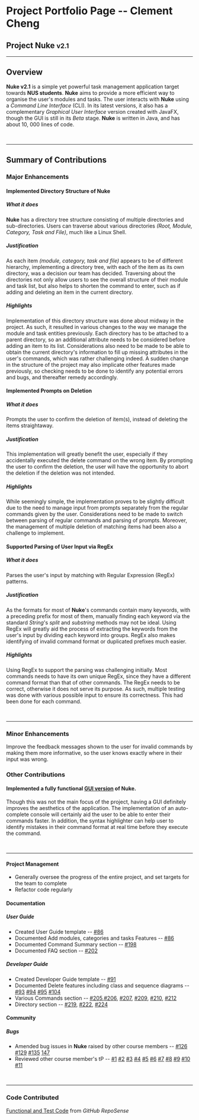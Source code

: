 

# **Project Portfolio Page -- Clement Cheng**
## **Project Nuke** <small><b>v2.1</b></small>

<hr>

## **Overview**
**Nuke v2.1** is a simple yet powerful task management application target towards **NUS students**.  **Nuke** aims to provide a more efficient way to organise the user's modules and tasks. The user interacts with **Nuke** using a _Command Line Interface_ (CLI). In its latest versions, it also has a complementary _Graphical User Interface_ version created with JavaFX, though the GUI is still in its _Beta_ stage. **Nuke** is written in Java, and has about 10, 000 lines of code.

<br>

<hr>

## **Summary of Contributions**
### **Major Enhancements**

#### **Implemented Directory Structure of Nuke**
##### **What it does**
**Nuke** has a directory tree structure consisting of multiple directories and sub-directories. Users can traverse about various directories _(Root, Module, Category, Task and File)_, much like a Linux Shell.

##### **Justification**
As each item _(module, category, task and file)_ appears to be of different hierarchy, implementing a directory tree, with each of the item as its own directory, was a decision our team has decided. Traversing about the directories not only allow users to see the overall structure of their module and task list, but also helps to shorten the command to enter, such as if adding and deleting an item in the current directory.

##### **Highlights**
Implementation of this directory structure was done about midway in the project. As such, it resulted in various changes to the way we manage the module and task entities previously. Each directory has to be attached to a parent directory, so an additional attribute needs to be considered before adding an item to its list. Considerations also need to be made to be able to obtain the current directory's information to fill up missing attributes in the user's commands, which was rather challenging indeed. A sudden change in the structure of the project may also implicate other features made previously, so checking needs to be done to identify any potential errors and bugs, and thereafter remedy accordingly.

#### **Implemented Prompts on Deletion**
##### **What it does**
Prompts the user to confirm the deletion of item(s), instead of deleting the items straightaway.

##### **Justification**
This implementation will greatly benefit the user, especially if they accidentally executed the delete command on the wrong item. By prompting the user to confirm the deletion, the user will have the opportunity to abort the deletion if the deletion was not intended.

##### **Highlights**
While seemingly simple, the implementation proves to be slightly difficult due to the need to manage input from prompts separately from the regular commands given by the user. Considerations need to be made to switch between parsing of regular commands and parsing of prompts. Moreover, the management of multiple deletion of matching items had been also a challenge to implement.

#### **Supported Parsing of User Input via RegEx**
##### **What it does**
Parses the user's input by matching with Regular Expression (RegEx) patterns.

##### **Justification**
As the formats for most of **Nuke**'s commands contain many keywords, with a preceding prefix for most of them, manually finding each keyword via the standard _String_'s _split_ and _substring_ methods may not be ideal. 
Using RegEx will greatly aid the process of extracting the keywords from the user's input by dividing each keyword into groups. RegEx also makes identifying of invalid command format or duplicated prefixes much easier. 

##### **Highlights**
Using RegEx to support the parsing was challenging initially. Most commands needs to have its own unique RegEx, since they have a different command format than that of other commands. The RegEx needs to be correct, otherwise it does not serve its purpose. As such, multiple testing was done with various possible input to ensure its correctness. This had been done for each command.

<br>

<hr>

### **Minor Enhancements**
Improve the feedback messages shown to the user for invalid commands by making them more informative, so the user knows exactly where in their input was wrong.

### **Other Contributions**
#### Implemented a fully functional [GUI version](https://github.com/AY1920S2-CS2113T-T13-2/tp/releases/tag/v2.1) of **Nuke**. 
Though this was not the main focus of the project, having a GUI definitely improves the aesthetics of the application. The implementation of an auto-complete console will certainly aid the user to be able to enter their commands faster. In addition, the syntax highlighter can help user to identify mistakes in their command format at real time before they execute the command.

<br>

<hr>

#### **Project Management**
- Generally oversee the progress of the entire project, and set targets for the team to complete
- Refactor code regularly

#### **Documentation**
##### **User Guide**
- Created User Guide template -- [#86](https://github.com/AY1920S2-CS2113T-T13-2/tp/pull/86/commits/4564354abd1dd6bb2cc5cbee7d33a8494d5dbbb6)
- Documented Add modules, categories and tasks Features -- [#86](https://github.com/AY1920S2-CS2113T-T13-2/tp/pull/86)
- Documented Command Summary section -- [#198](https://github.com/AY1920S2-CS2113T-T13-2/tp/pull/198)
- Documented FAQ section -- [#202](https://github.com/AY1920S2-CS2113T-T13-2/tp/pull/202)

##### **Developer Guide**
- Created Developer Guide template -- [#91](https://github.com/AY1920S2-CS2113T-T13-2/tp/pull/91)
- Documented Delete features including class and sequence diagrams -- [#93](https://github.com/AY1920S2-CS2113T-T13-2/tp/pull/93)  [#94](https://github.com/AY1920S2-CS2113T-T13-2/tp/pull/94)  [#95](https://github.com/AY1920S2-CS2113T-T13-2/tp/pull/95)  [#104](https://github.com/AY1920S2-CS2113T-T13-2/tp/pull/104)
- Various Commands section -- [#205](https://github.com/AY1920S2-CS2113T-T13-2/tp/pull/205),[#206](https://github.com/AY1920S2-CS2113T-T13-2/tp/pull/206), [#207](https://github.com/AY1920S2-CS2113T-T13-2/tp/pull/207), [#209](https://github.com/AY1920S2-CS2113T-T13-2/tp/pull/209), [#210](https://github.com/AY1920S2-CS2113T-T13-2/tp/pull/210), [#212](https://github.com/AY1920S2-CS2113T-T13-2/tp/pull/212)
- Directory section -- [#219](https://github.com/AY1920S2-CS2113T-T13-2/tp/pull/219), [#222](https://github.com/AY1920S2-CS2113T-T13-2/tp/pull/222), [#224](https://github.com/AY1920S2-CS2113T-T13-2/tp/pull/224)

#### **Community**
##### **Bugs**
- Amended bug issues in **Nuke** raised by other course members -- [#126](https://github.com/AY1920S2-CS2113T-T13-2/tp/pull/126) [#129](https://github.com/AY1920S2-CS2113T-T13-2/tp/pull/129) [#135](https://github.com/AY1920S2-CS2113T-T13-2/tp/pull/135) [147](https://github.com/AY1920S2-CS2113T-T13-2/tp/pull/147)
- Reviewed other course member's tP -- [#1](https://github.com/iceclementi/ped/issues/1) [#2](https://github.com/iceclementi/ped/issues/2) [#3](https://github.com/iceclementi/ped/issues/3) [#4](https://github.com/iceclementi/ped/issues/4) [#5](https://github.com/iceclementi/ped/issues/5) [#6](https://github.com/iceclementi/ped/issues/6) [#7](https://github.com/iceclementi/ped/issues/7) [#8](https://github.com/iceclementi/ped/issues/8) [#9](https://github.com/iceclementi/ped/issues/9) [#10](https://github.com/iceclementi/ped/issues/10) [#11](https://github.com/iceclementi/ped/issues/11)

<br>

<hr>

### **Code Contributed**
[Functional and Test Code](https://nus-cs2113-ay1920s2.github.io/tp-dashboard/#breakdown=true&search=iceclementi&sort=groupTitle&sortWithin=title&since=2020-03-01&timeframe=commit&mergegroup=false&groupSelect=groupByRepos) from _GitHub RepoSense_
